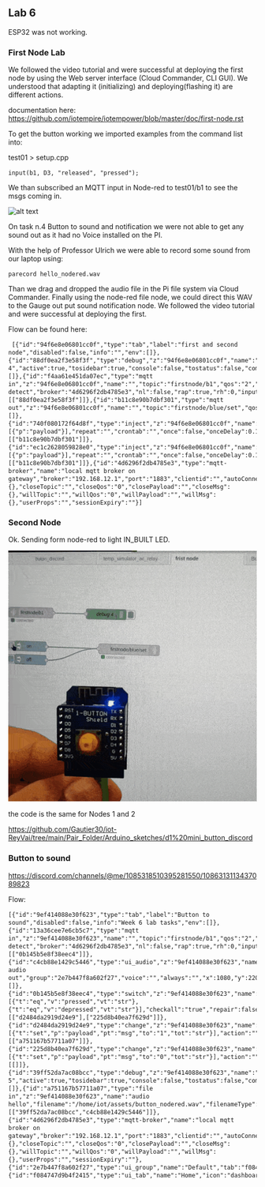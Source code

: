 ## Lab 6

ESP32 was not working. 

### First Node Lab

We followed the video tutorial and were successful at deploying the first node by using the Web server interface (Cloud Commander, CLI GUI). We understood that adapting it (initializing) and deploying(flashing it) are different actions. 

documentation here: https://github.com/iotempire/iotempower/blob/master/doc/first-node.rst

To get the button working we imported examples from the command list into:

test01 > setup.cpp

    input(b1, D3, "released", "pressed");

We than subscribed an MQTT input in Node-red to test01/b1 to see the msgs coming in. 

![alt text](../..//Pictures/Week_6/depressed_button.gif)

On task n.4 Button to sound and notification we were not able to get any sound out as it had no Voice installed on the PI. 

With the help of Professor Ulrich we were able to record some sound from our laptop using: 

    parecord hello_nodered.wav

Than we drag and dropped the audio file in the Pi file system via Cloud Commander. Finally using the node-red file node, we could direct this WAV to the Gauge out put sound notification node. 
We followed the video tutorial and were successful at deploying the first.


Flow can be found here:

     [{"id":"94f6e8e06801cc0f","type":"tab","label":"first and second node","disabled":false,"info":"","env":[]},{"id":"88df0ea2f3e58f3f","type":"debug","z":"94f6e8e06801cc0f","name":"debug 4","active":true,"tosidebar":true,"console":false,"tostatus":false,"complete":"false","statusVal":"","statusType":"auto","x":460,"y":140,"wires":[]},{"id":"f4aa61e451da07ec","type":"mqtt in","z":"94f6e8e06801cc0f","name":"","topic":"firstnode/b1","qos":"2","datatype":"auto-detect","broker":"4d6296f2db4785e3","nl":false,"rap":true,"rh":0,"inputs":0,"x":230,"y":140,"wires":[["88df0ea2f3e58f3f"]]},{"id":"b11c8e90b7dbf301","type":"mqtt out","z":"94f6e8e06801cc0f","name":"","topic":"firstnode/blue/set","qos":"","retain":"","respTopic":"","contentType":"","userProps":"","correl":"","expiry":"","broker":"4d6296f2db4785e3","x":530,"y":240,"wires":[]},{"id":"740f080172f64d8f","type":"inject","z":"94f6e8e06801cc0f","name":"","props":[{"p":"payload"}],"repeat":"","crontab":"","once":false,"onceDelay":0.1,"topic":"","payload":"on","payloadType":"str","x":230,"y":240,"wires":[["b11c8e90b7dbf301"]]},{"id":"ec1c2628059828e0","type":"inject","z":"94f6e8e06801cc0f","name":"","props":[{"p":"payload"}],"repeat":"","crontab":"","once":false,"onceDelay":0.1,"topic":"","payload":"off","payloadType":"str","x":230,"y":280,"wires":[["b11c8e90b7dbf301"]]},{"id":"4d6296f2db4785e3","type":"mqtt-broker","name":"local mqtt broker on gateway","broker":"192.168.12.1","port":"1883","clientid":"","autoConnect":true,"usetls":false,"protocolVersion":"4","keepalive":"60","cleansession":true,"birthTopic":"","birthQos":"0","birthPayload":"","birthMsg":{},"closeTopic":"","closeQos":"0","closePayload":"","closeMsg":{},"willTopic":"","willQos":"0","willPayload":"","willMsg":{},"userProps":"","sessionExpiry":""}]   

### Second Node

Ok. Sending form node-red to light IN_BUILT LED.

![alt text](../../Pictures/Week_6/gif_node_2.gif)

the code is the same for Nodes 1 and 2

https://github.com/Gautier30/iot-ReyVai/tree/main/Pair_Folder/Arduino_sketches/d1%20mini_button_discord



### Button to sound

https://discord.com/channels/@me/1085318510395281550/1086313113437089823

Flow:

    [{"id":"9ef414088e30f623","type":"tab","label":"Button to sound","disabled":false,"info":"Week 6 lab tasks","env":[]},{"id":"13a36cee7e6cb5c7","type":"mqtt in","z":"9ef414088e30f623","name":"","topic":"firstnode/b1","qos":"2","datatype":"auto-detect","broker":"4d6296f2db4785e3","nl":false,"rap":true,"rh":0,"inputs":0,"x":210,"y":240,"wires":[["0b145b5e8f38eec4"]]},{"id":"c4cb88e1429c5446","type":"ui_audio","z":"9ef414088e30f623","name":"button audio out","group":"2e7b447f8a602f27","voice":"","always":"","x":1080,"y":220,"wires":[]},{"id":"0b145b5e8f38eec4","type":"switch","z":"9ef414088e30f623","name":"","property":"payload","propertyType":"msg","rules":[{"t":"eq","v":"pressed","vt":"str"},{"t":"eq","v":"depressed","vt":"str"}],"checkall":"true","repair":false,"outputs":2,"x":430,"y":240,"wires":[["d2484da2919d24e9"],["225d8b40ea7f629d"]]},{"id":"d2484da2919d24e9","type":"change","z":"9ef414088e30f623","name":"one","rules":[{"t":"set","p":"payload","pt":"msg","to":"1","tot":"str"}],"action":"","property":"","from":"","to":"","reg":false,"x":610,"y":240,"wires":[["a751167b57711a07"]]},{"id":"225d8b40ea7f629d","type":"change","z":"9ef414088e30f623","name":"zero","rules":[{"t":"set","p":"payload","pt":"msg","to":"0","tot":"str"}],"action":"","property":"","from":"","to":"","reg":false,"x":610,"y":300,"wires":[[]]},{"id":"39ff52da7ac08bcc","type":"debug","z":"9ef414088e30f623","name":"debug 5","active":true,"tosidebar":true,"console":false,"tostatus":false,"complete":"false","statusVal":"","statusType":"auto","x":1060,"y":300,"wires":[]},{"id":"a751167b57711a07","type":"file in","z":"9ef414088e30f623","name":"audio hello","filename":"/home/iot/assets/button_nodered.wav","filenameType":"str","format":"","chunk":false,"sendError":false,"encoding":"none","allProps":false,"x":850,"y":240,"wires":[["39ff52da7ac08bcc","c4cb88e1429c5446"]]},{"id":"4d6296f2db4785e3","type":"mqtt-broker","name":"local mqtt broker on gateway","broker":"192.168.12.1","port":"1883","clientid":"","autoConnect":true,"usetls":false,"protocolVersion":"4","keepalive":"60","cleansession":true,"birthTopic":"","birthQos":"0","birthPayload":"","birthMsg":{},"closeTopic":"","closeQos":"0","closePayload":"","closeMsg":{},"willTopic":"","willQos":"0","willPayload":"","willMsg":{},"userProps":"","sessionExpiry":""},{"id":"2e7b447f8a602f27","type":"ui_group","name":"Default","tab":"f084747d9b4f2415","order":1,"disp":true,"width":"6","collapse":false,"className":""},{"id":"f084747d9b4f2415","type":"ui_tab","name":"Home","icon":"dashboard","disabled":false,"hidden":false}]

